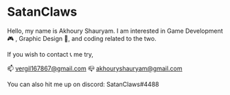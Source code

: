 # SatanClaws

Hello, my name is Akhoury Shauryam.
I am interested in Game Development 🎮 , Graphic Design 🎨, and coding related to the two.



If you wish to contact 📞 me try,

📫 vergil167867@gmail.com  📪 akhouryshauryam@gmail.com 

You can also hit me up on discord: SatanClaws#4488
